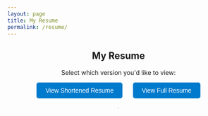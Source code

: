 ```yaml
---
layout: page
title: My Resume
permalink: /resume/
---
```


<style>
.resume-buttons {
  text-align: center;
  margin-bottom: 1.5em;
}
.resume-buttons button {
  margin: 0 10px;
  padding: 10px 20px;
  font-size: 1em;
  border: none;
  background-color: #007acc;
  color: white;
  border-radius: 5px;
  cursor: pointer;
  transition: background-color 0.2s ease;
}
.resume-buttons button:hover {
  background-color: #005fa3;
}
#resume-canvas {
  border: 1px solid #ccc;
  display: block;
  margin: auto;
  max-width: 100%;
}
.resume-nav {
  display: flex;
  justify-content: center;
  align-items: center;
  gap: 1rem;
  margin-top: 1rem;
}
.resume-nav button {
  padding: 8px 16px;
  font-size: 1em;
  border: none;
  background-color: #444;
  color: white;
  border-radius: 5px;
  cursor: pointer;
}
</style>

<h2 style="text-align:center;">My Resume</h2>
<p style="text-align:center;">Select which version you'd like to view:</p>

<div class="resume-buttons">
  <button onclick="loadResume('short')">View Shortened Resume</button>
  <button onclick="loadResume('full')">View Full Resume</button>
</div>

<div class="resume-nav" id="nav-buttons" style="display: none;">
  <button onclick="prevPage()">⬅ Prev</button>
  <span>Page <span id="page-num">1</span> of <span id="page-count">?</span></span>
  <button onclick="nextPage()">Next ➡</button>
</div>

<div style="display: flex; justify-content: center; margin-bottom: 2em;">
  <canvas id="resume-canvas"></canvas>
</div>

<script src="https://cdnjs.cloudflare.com/ajax/libs/pdf.js/3.4.120/pdf.min.js"></script>
<script>
  const canvas = document.getElementById('resume-canvas');
  const ctx = canvas.getContext('2d');
  let pdfDoc = null;
  let currentPage = 1;
  let rendering = false;
  let pendingPage = null;
  let totalPages = 1;
  let currentType = 'short'; // 'short' or 'full'

  const scale = 1.5;
  const resumePaths = {
    short: '/assets/pdfs/Abhishek_Siwakoti_Resume_Short.pdf',
    full: '/assets/pdfs/Abhishek_Siwakoti_Resume_Full.pdf'
  };

  pdfjsLib.GlobalWorkerOptions.workerSrc = 'https://cdnjs.cloudflare.com/ajax/libs/pdf.js/3.4.120/pdf.worker.min.js';

  function renderPage(num) {
    rendering = true;
    pdfDoc.getPage(num).then(page => {
      const viewport = page.getViewport({ scale });
      canvas.height = viewport.height;
      canvas.width = viewport.width;

      const renderContext = { canvasContext: ctx, viewport: viewport };
      page.render(renderContext).promise.then(() => {
        rendering = false;
        if (pendingPage !== null) {
          renderPage(pendingPage);
          pendingPage = null;
        }
      });

      document.getElementById('page-num').textContent = num;
    });
  }

  function queueRenderPage(num) {
    if (rendering) {
      pendingPage = num;
    } else {
      renderPage(num);
    }
  }

  function prevPage() {
    if (currentPage <= 1) return;
    currentPage--;
    queueRenderPage(currentPage);
  }

  function nextPage() {
    if (currentPage >= totalPages) return;
    currentPage++;
    queueRenderPage(currentPage);
  }

  function loadResume(type) {
    currentType = type;
    currentPage = 1;

    pdfjsLib.getDocument(resumePaths[type]).promise.then(pdf => {
      pdfDoc = pdf;
      totalPages = pdf.numPages;
      renderPage(currentPage);

      const nav = document.getElementById('nav-buttons');
      if (type === 'full' && totalPages > 1) {
        nav.style.display = 'flex';
        document.getElementById('page-count').textContent = totalPages;
      } else {
        nav.style.display = 'none';
      }
    });
  }

  // Auto-load shortened resume on page load
  document.addEventListener("DOMContentLoaded", () => {
    loadResume('short');
  });
</script>
